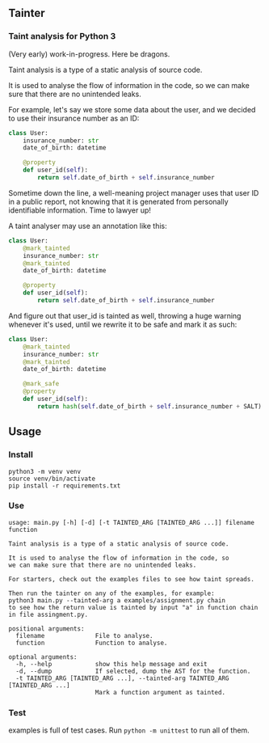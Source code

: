 ## Tainter
### Taint analysis for Python 3

(Very early) work-in-progress. Here be dragons.

Taint analysis is a type of a static analysis of source code.

It is used to analyse the flow of information in the code, so
we can make sure that there are no unintended leaks.

For example, let's say we store some data about the user, and
we decided to use their insurance number as an ID:

```python
class User:
    insurance_number: str
    date_of_birth: datetime

    @property
    def user_id(self):
        return self.date_of_birth + self.insurance_number
```

Sometime down the line, a well-meaning project manager uses that user ID
in a public report, not knowing that it is generated from personally identifiable
information. Time to lawyer up!

A taint analyser may use an annotation like this:
```python
class User:
    @mark_tainted
    insurance_number: str
    @mark_tainted
    date_of_birth: datetime

    @property
    def user_id(self):
        return self.date_of_birth + self.insurance_number
```

And figure out that user_id is tainted as well, throwing a huge warning whenever
it's used, until we rewrite it to be safe and mark it as such:
```python
class User:
    @mark_tainted
    insurance_number: str
    @mark_tainted
    date_of_birth: datetime

    @mark_safe
    @property
    def user_id(self):
        return hash(self.date_of_birth + self.insurance_number + SALT)
```

## Usage

### Install
```shell
python3 -m venv venv
source venv/bin/activate
pip install -r requirements.txt
```

### Use
```
usage: main.py [-h] [-d] [-t TAINTED_ARG [TAINTED_ARG ...]] filename function

Taint analysis is a type of a static analysis of source code.

It is used to analyse the flow of information in the code, so
we can make sure that there are no unintended leaks.

For starters, check out the examples files to see how taint spreads.

Then run the tainter on any of the examples, for example:
python3 main.py --tainted-arg a examples/assignment.py chain
to see how the return value is tainted by input "a" in function chain
in file assingment.py.

positional arguments:
  filename              File to analyse.
  function              Function to analyse.

optional arguments:
  -h, --help            show this help message and exit
  -d, --dump            If selected, dump the AST for the function.
  -t TAINTED_ARG [TAINTED_ARG ...], --tainted-arg TAINTED_ARG [TAINTED_ARG ...]
                        Mark a function argument as tainted.
```

### Test
examples is full of test cases. Run `python -m unittest` to run all of them.